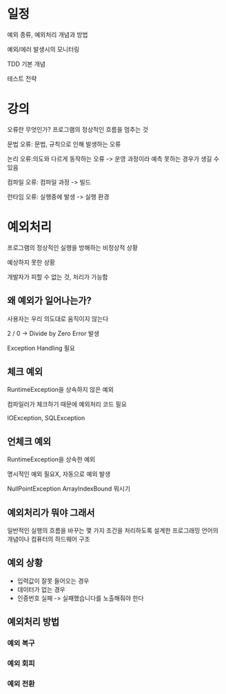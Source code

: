 # 일정

예외 종류, 예외처리 개념과 방법

예외/에러 발생시의 모니터링

TDD 기본 개념

테스트 전략

# 강의

오류란 무엇인가? 프로그램의 정상적인 흐름을 멈추는 것

문법 오류: 문법, 규칙으로 인해 발생하는 오류

논리 오류:의도와 다르게 동작하는 오류 -> 운영 과정이라 예측 못하는 경우가 생길 수 있음

컴파일 오류: 컴파일 과정 -> 빌드

런타임 오류: 실행중에 발생 -> 실행 환경

# 예외처리

프로그램의 정상적인 실행을 방해하는 비정상적 상황

예상하지 못한 상황

개발자가 피할 수 없는 것, 처리가 가능함

## 왜 예외가 일어나는가?

사용자는 우리 의도대로 움직이지 않는다

2 / 0 -> Divide by Zero Error 발생

Exception Handling 필요

## 체크 예외

RuntimeException을 상속하지 않은 예외

컴파일러가 체크하기 때문에 예외처리 코드 필요

IOException, SQLException

## 언체크 예외

RuntimeException을 상속한 예외

명시적인 예외 필요X, 자동으로 예외 발생

NullPointException ArrayIndexBound 뭐시기

## 예외처리가 뭐야 그래서

일반적인 실행의 흐름을 바꾸는 몇 가지 조건을 처리하도록 설계한 프로그래밍 언어의 
개념이나 컴퓨터의 하드웨어 구조

## 예외 상황

- 입력값이 잘못 들어오는 경우
- 데이터가 없는 경우
- 인증번호 실패 -> 실패했습니다를 노출해줘야 한다

## 예외처리 방법

### 예외 복구



### 예외 회피

### 예외 전환